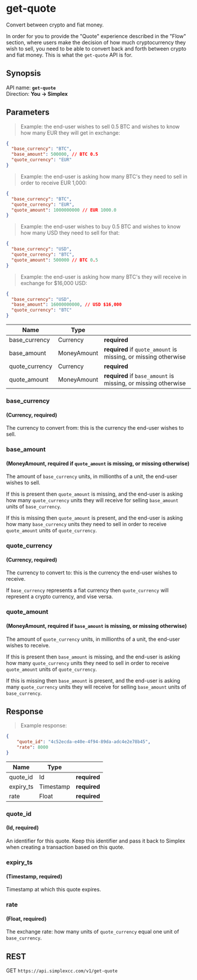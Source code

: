 # get-quote #

Convert between crypto and fiat money.

In order for you to provide the "Quote" experience described in the "Flow" section, where users make the decision of how much cryptocurrency they wish to sell, you need to be able to convert back and forth between crypto and fiat money. This is what the `get-quote` API is for.

## Synopsis ##

API name: **`get-quote`**  
Direction: **You &rarr; Simplex**

## Parameters ##

> Example: the end-user wishes to sell 0.5 BTC and wishes to know how many EUR they will get in exchange:

```json
{
  "base_currency": "BTC",
  "base_amount": 500000, // BTC 0.5
  "quote_currency": "EUR"
}
```

> Example: the end-user is asking how many BTC's they need to sell in order to receive EUR 1,000:

```json
{
  "base_currency": "BTC",
  "quote_currency": "EUR",
  "quote_amount": 1000000000 // EUR 1000.0
}
```

> Example: the end-user wishes to buy 0.5 BTC and wishes to know how many USD they need to sell for that:

```json
{
  "base_currency": "USD",
  "quote_currency": "BTC",
  "quote_amount": 500000 // BTC 0.5
}
```

> Example: the end-user is asking how many BTC's they will receive in exchange for $16,000 USD:

```json
{
  "base_currency": "USD",
  "base_amount": 16000000000, // USD $16,000
  "quote_currency": "BTC"
}
```

Name           | Type        |   |
-------------- | ----------- | - |
base_currency  | Currency    | **required**
base_amount    | MoneyAmount | **required** if `quote_amount` is missing, or missing otherwise
quote_currency | Currency    | **required**
quote_amount   | MoneyAmount | **required** if `base_amount` is missing, or missing otherwise

### base_currency ###
#### (Currency, **required**)

The currency to convert from: this is the currency the end-user wishes to sell.

### base_amount ###
#### (MoneyAmount, **required** if `quote_amount` is missing, or missing otherwise)

The amount of `base_currency` units, in millionths of a unit, the end-user wishes to sell.

If this is present then `quote_amount` is missing, and the end-user is asking how many `quote_currency` units they will receive for selling `base_amount` units of `base_currency`.

If this is missing then `quote_amount` is present, and the end-user is asking how many `base_currency` units they need to sell in order to receive `quote_amount` units of `quote_currency`.

### quote_currency ###
#### (Currency, **required**)

The currency to convert to: this is the currency the end-user wishes to receive.

If `base_currency` represents a fiat currency then `quote_currency` will represent a crypto currency, and vise versa.

### quote_amount ###
#### (MoneyAmount, **required** if `base_amount` is missing, or missing otherwise)

The amount of `quote_currency` units, in millionths of a unit, the end-user wishes to receive.

If this is present then `base_amount` is missing, and the end-user is asking how many `quote_currency` units they need to sell in order to receive `quote_amount` units of `quote_currency`.

If this is missing then `base_amount` is present, and the end-user is asking many `quote_currency` units they will receive for selling `base_amount` units of `base_currency`.

## Response ##

> Example response:

```json
{
    "quote_id": "4c52ecda-e40e-4f94-89da-adc4e2e78b45",
    "rate": 8000
}
```

Name      | Type      |   |
--------- | --------- | - |
quote_id  | Id        | **required**
expiry_ts | Timestamp | **required**
rate      | Float     | **required**

### quote_id ###
#### (Id, **required**)

An identifier for this quote. Keep this identifier and pass it back to Simplex when creating a transaction based on this quote.

### expiry_ts ###
#### (Timestamp, **required**)

Timestamp at which this quote expires.

### rate ###
#### (Float, **required**)

The exchange rate: how many units of `quote_currency` equal one unit of `base_currency`.

## REST ##

<span class="http-verb http-get">GET</span> `https://api.simplexcc.com/v1/get-quote`

[modeline]: # ( vim: set ts=2 sw=2 expandtab wrap linebreak: )
